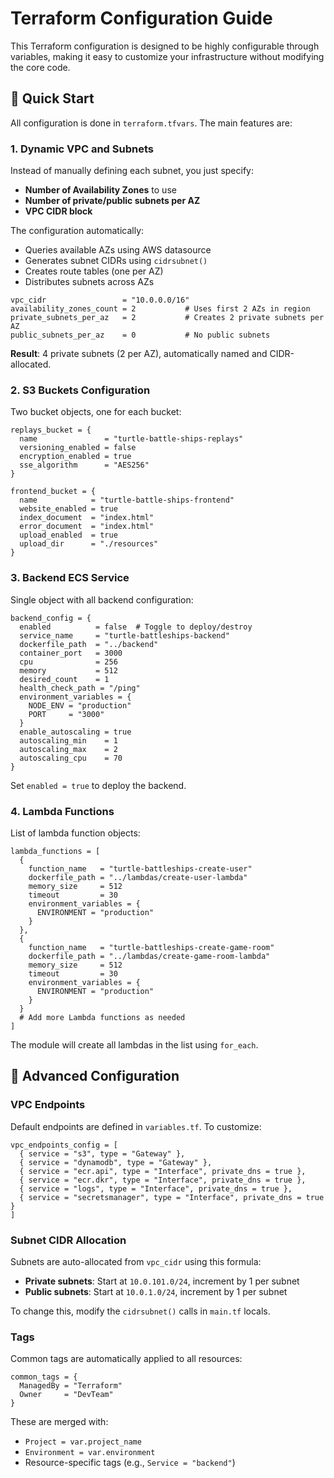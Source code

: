 # Terraform Configuration Guide

This Terraform configuration is designed to be highly configurable through variables, making it easy to customize your infrastructure without modifying the core code.

## 🎯 Quick Start

All configuration is done in `terraform.tfvars`. The main features are:

### 1. **Dynamic VPC and Subnets**
Instead of manually defining each subnet, you just specify:
- **Number of Availability Zones** to use
- **Number of private/public subnets per AZ**
- **VPC CIDR block**

The configuration automatically:
- Queries available AZs using AWS datasource
- Generates subnet CIDRs using `cidrsubnet()`
- Creates route tables (one per AZ)
- Distributes subnets across AZs

```hcl
vpc_cidr                 = "10.0.0.0/16"
availability_zones_count = 2           # Uses first 2 AZs in region
private_subnets_per_az   = 2           # Creates 2 private subnets per AZ
public_subnets_per_az    = 0           # No public subnets
```

**Result**: 4 private subnets (2 per AZ), automatically named and CIDR-allocated.

### 2. **S3 Buckets Configuration**
Two bucket objects, one for each bucket:

```hcl
replays_bucket = {
  name               = "turtle-battle-ships-replays"
  versioning_enabled = false
  encryption_enabled = true
  sse_algorithm      = "AES256"
}

frontend_bucket = {
  name            = "turtle-battle-ships-frontend"
  website_enabled = true
  index_document  = "index.html"
  error_document  = "index.html"
  upload_enabled  = true
  upload_dir      = "./resources"
}
```

### 3. **Backend ECS Service**
Single object with all backend configuration:

```hcl
backend_config = {
  enabled          = false  # Toggle to deploy/destroy
  service_name     = "turtle-battleships-backend"
  dockerfile_path  = "../backend"
  container_port   = 3000
  cpu              = 256
  memory           = 512
  desired_count    = 1
  health_check_path = "/ping"
  environment_variables = {
    NODE_ENV = "production"
    PORT     = "3000"
  }
  enable_autoscaling = true
  autoscaling_min    = 1
  autoscaling_max    = 2
  autoscaling_cpu    = 70
}
```

Set `enabled = true` to deploy the backend.

### 4. **Lambda Functions**
List of lambda function objects:

```hcl
lambda_functions = [
  {
    function_name   = "turtle-battleships-create-user"
    dockerfile_path = "../lambdas/create-user-lambda"
    memory_size     = 512
    timeout         = 30
    environment_variables = {
      ENVIRONMENT = "production"
    }
  },
  {
    function_name   = "turtle-battleships-create-game-room"
    dockerfile_path = "../lambdas/create-game-room-lambda"
    memory_size     = 512
    timeout         = 30
    environment_variables = {
      ENVIRONMENT = "production"
    }
  }
  # Add more Lambda functions as needed
]
```

The module will create all lambdas in the list using `for_each`.

## 🔧 Advanced Configuration

### VPC Endpoints
Default endpoints are defined in `variables.tf`. To customize:

```hcl
vpc_endpoints_config = [
  { service = "s3", type = "Gateway" },
  { service = "dynamodb", type = "Gateway" },
  { service = "ecr.api", type = "Interface", private_dns = true },
  { service = "ecr.dkr", type = "Interface", private_dns = true },
  { service = "logs", type = "Interface", private_dns = true },
  { service = "secretsmanager", type = "Interface", private_dns = true }
]
```

### Subnet CIDR Allocation
Subnets are auto-allocated from `vpc_cidr` using this formula:
- **Private subnets**: Start at `10.0.101.0/24`, increment by 1 per subnet
- **Public subnets**: Start at `10.0.1.0/24`, increment by 1 per subnet

To change this, modify the `cidrsubnet()` calls in `main.tf` locals.

### Tags
Common tags are automatically applied to all resources:

```hcl
common_tags = {
  ManagedBy = "Terraform"
  Owner     = "DevTeam"
}
```

These are merged with:
- `Project = var.project_name`
- `Environment = var.environment`
- Resource-specific tags (e.g., `Service = "backend"`)
